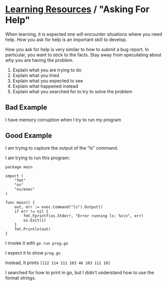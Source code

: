 # [Learning Resources](./README.md) / "Asking For Help"

When learning, it is expected one will encounter situations where you
need help. _How_ you ask for help is an important skill to develop.

How you ask for help is very similar to how to submit a bug report. In
particular, you want to stick to the facts. Stay away from speculating
about why you are having the problem.

1. Explain what you are trying to do
1. Explain what you tried
1. Explain what you expected to see
1. Explain what happened instead
1. Explain what you searched for to try to solve the problem

## Bad Example

I have memory corruption when I try to run my program

## Good Example

I am trying to capture the output of the "ls" command.

I am trying to run this program:

    package main

    import (
        "fmt"
        "os"
        "os/exec"
    )

    func main() {
        out, err := exec.Command("ls").Output()
        if err != nil {
            fmt.Fprintf(os.Stderr, "Error running ls: %s\n", err)
            os.Exit(1)
        }
        fmt.Println(out)
    }

I invoke it with `go run prog.go`

I expect it to show `prog.go`

Instead, it prints `[112 114 111 103 46 103 111 10]`

I searched for how to print in go, but I didn't understand how to use
the format strings.
